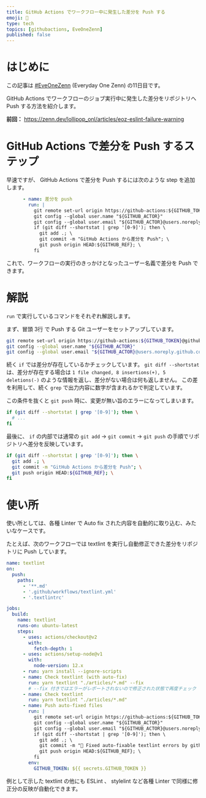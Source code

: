 ```yaml
---
title: GitHub Actions でワークフロー中に発生した差分を Push する
emoji: 🍭
type: tech
topics: [githubactions, EveOneZenn]
published: false
---
```


# はじめに

この記事は [#EveOneZenn](https://zenn.dev/topics/eveonezenn) (Everyday One Zenn) の11日目です。

GitHub Actions でワークフローのジョブ実行中に発生した差分をリポジトリへ Push する方法を紹介します。

**前回：**
https://zenn.dev/lollipop_onl/articles/eoz-eslint-failure-warning

# GitHub Actions で差分を Push するステップ

早速ですが、 GitHub Actions で差分を Push するには次のような step を追加します。

```yml
      - name: 差分を push
        run: |
          git remote set-url origin https://github-actions:${GITHUB_TOKEN}@github.com/${GITHUB_REPOSITORY}
          git config --global user.name "${GITHUB_ACTOR}"
          git config --global user.email "${GITHUB_ACTOR}@users.noreply.github.com"
          if (git diff --shortstat | grep '[0-9]'); then \
            git add .; \
            git commit -m "GitHub Actions から差分を Push"; \
            git push origin HEAD:${GITHUB_REF}; \
          fi
```

これで、ワークフローの実行のきっかけとなったユーザー名義で差分を Push できます。

# 解説

`run` で実行しているコマンドをそれぞれ解説します。

まず、冒頭 3行 で Push する Git ユーザーをセットアップしています。

```sh
git remote set-url origin https://github-actions:${GITHUB_TOKEN}@github.com/${GITHUB_REPOSITORY}
git config --global user.name "${GITHUB_ACTOR}"
git config --global user.email "${GITHUB_ACTOR}@users.noreply.github.com"
```

続く `if` では差分が存在しているかチェックしています。
`git diff --shortstat` は、差分が存在する場合は `1 file changed, 8 insertions(+), 5 deletions(-)` のような情報を返し、差分がない場合は何も返しません。
この差を利用して、続く `grep` で出力内容に数字が含まれるかで判定しています。

この条件を抜くと `git push` 時に、変更が無い旨のエラーになってしまいます。

```sh
if (git diff --shortstat | grep '[0-9]'); then \
  # ...
fi
```

最後に、 `if` の内部では通常の `git add` → `git commit` → `git push` の手順でリポジトリへ差分を反映しています。

```sh
if (git diff --shortstat | grep '[0-9]'); then \
  git add .; \
  git commit -m "GitHub Actions から差分を Push"; \
  git push origin HEAD:${GITHUB_REF}; \
fi
```

# 使い所

使い所としては、各種 Linter で Auto fix された内容を自動的に取り込む、みたいなケースです。

たとえば、次のワークフローでは textlint を実行し自動修正できた差分をリポジトリに Push しています。

```yml:textlint.yml
name: textlint
on:
  push:
    paths:
      - '**.md'
      - '.github/workflows/textlint.yml'
      - '.textlintrc'

jobs:
  build:
    name: textlint
    runs-on: ubuntu-latest
    steps:
      - uses: actions/checkout@v2
        with:
          fetch-depth: 1
      - uses: actions/setup-node@v1
        with:
          node-version: 12.x
      - run: yarn install --ignore-scripts
      - name: Check textlint (with auto-fix)
        run: yarn textlint "./articles/*.md" --fix
        # --fix 付きではエラーがレポートされないので修正された状態で再度チェック
      - name: Check textlint
        run: yarn textlint "./articles/*.md"
      - name: Push auto-fixed files
        run: |
          git remote set-url origin https://github-actions:${GITHUB_TOKEN}@github.com/${GITHUB_REPOSITORY}
          git config --global user.name "${GITHUB_ACTOR}"
          git config --global user.email "${GITHUB_ACTOR}@users.noreply.github.com"
          if (git diff --shortstat | grep '[0-9]'); then \
            git add .; \
            git commit -m "👕 Fixed auto-fixable textlint errors by github-actions"; \
            git push origin HEAD:${GITHUB_REF}; \
          fi
        env:
          GITHUB_TOKEN: ${{ secrets.GITHUB_TOKEN }}
```

例として示した textlint の他にも ESLint 、 stylelint など各種 Linter で同様に修正分の反映が自動化できます。
